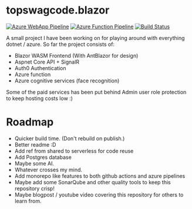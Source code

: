 # topswagcode.blazor

[![Azure WebApp Pipeline](https://github.com/TopSwagCode/topswagcode.blazor/actions/workflows/Azure.yml/badge.svg)](https://github.com/TopSwagCode/topswagcode.blazor/actions/workflows/Azure.yml) [![Azure Function Pipeline](https://github.com/TopSwagCode/topswagcode.blazor/actions/workflows/master_serverlessazure20211215161457.yml/badge.svg)](https://github.com/TopSwagCode/topswagcode.blazor/actions/workflows/master_serverlessazure20211215161457.yml) [![Build Status](https://dev.azure.com/josh0542/topswagcode.dev/_apis/build/status/TopSwagCode.topswagcode.blazor?branchName=master)](https://dev.azure.com/josh0542/topswagcode.dev/_build/latest?definitionId=1&branchName=master)

A small project I have been working on for playing around with everything dotnet / azure. So far the project consists of:

* Blazor WASM Frontend (With AntBlazor for design)
* Aspnet Core API + SignalR
* Auth0 Authentication
* Azure function
* Azure cognitive services (face recognition)

Some of the paid services has been put behind Admin user role protection to keep hosting costs low :)

# Roadmap

* Quicker build time. (Don't rebuild on publish.)
* Better readme :D
* Add ref from shared to serverless for code reuse
* Add Postgres database
* Maybe some AI. 
* Whatever crosses my mind.
* Add monorepo like features to both github actions and azure pipelines
* Maybe add some SonarQube and other quality tools to keep this repository crisp!
* Maybe blogpost / youtube video covering this repository for others to learn from.
